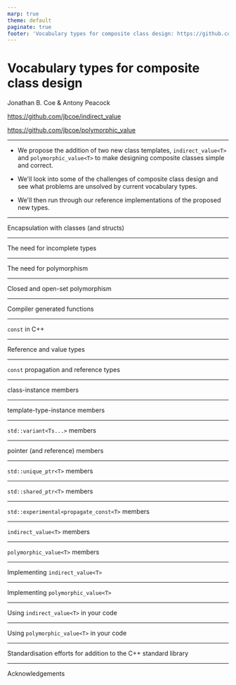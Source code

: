 ```yaml
---
marp: true
theme: default
paginate: true
footer: 'Vocabulary types for composite class design: https://github.com/jbcoe/polymorphic_value/pull/105'
---
```


# Vocabulary types for composite class design

Jonathan B. Coe & Antony Peacock

<https://github.com/jbcoe/indirect_value>

<https://github.com/jbcoe/polymorphic_value>

---

* We propose the addition of two new class templates, `indirect_value<T>` and `polymorphic_value<T>` to make designing composite classes simple and correct.


* We'll look into some of the challenges of composite class design and see what problems are unsolved by current vocabulary types.


* We'll then run through our reference implementations of the proposed new types.

---

Encapsulation with classes (and structs)

---

The need for incomplete types

---

The need for polymorphism

--- 

Closed and open-set polymorphism

---

Compiler generated functions

---

`const` in C++

---

Reference and value types

---

`const` propagation and reference types

---

class-instance members

---

template-type-instance members

---

`std::variant<Ts...>` members

---

pointer (and reference) members

---

`std::unique_ptr<T>` members

---

`std::shared_ptr<T>` members

---

`std::experimental<propagate_const<T>` members

---

`indirect_value<T>` members

---

`polymorphic_value<T>` members

---

Implementing `indirect_value<T>`

---

Implementing `polymorphic_value<T>`

---

Using `indirect_value<T>` in your code

---

Using `polymorphic_value<T>` in your code

---

Standardisation efforts for addition to the C++ standard library

---

Acknowledgements
